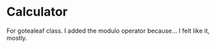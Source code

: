 Calculator
==========

For gotealeaf class.  I added the modulo operator because... I felt like it, mostly.